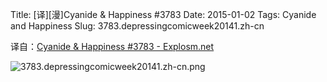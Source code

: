 Title: [译][漫]Cyanide & Happiness #3783
Date: 2015-01-02
Tags: Cyanide and Happiness
Slug: 3783.depressingcomicweek20141.zh-cn

译自：[Cyanide & Happiness #3783 - Explosm.net](http://explosm.net/comics/3783/)


![3783.depressingcomicweek20141.zh-cn.png](/static/images/comics/3783.depressingcomicweek20141.zh-cn.png)